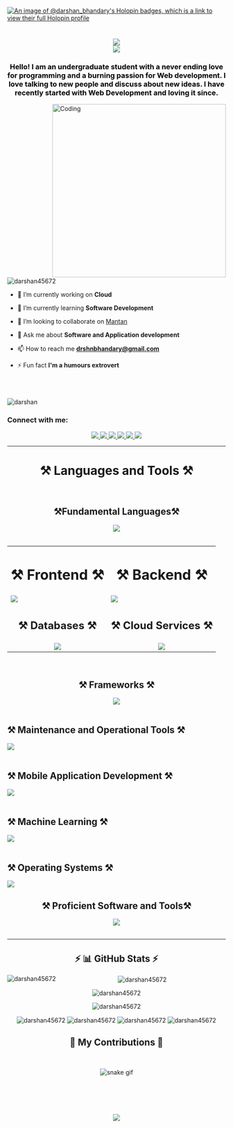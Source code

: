 [![An image of @darshan_bhandary's Holopin badges, which is a link to view their full Holopin profile](https://holopin.me/darshan_bhandary)]([https://holopin.io/@darshan_bhandary](https://www.holopin.io/@darshan_bhandary#badges))

<h1 align="center">
    <img src="https://readme-typing-svg.herokuapp.com/?font=Righteous&size=35&center=true&vCenter=true&width=500&height=70&duration=3000&lines=Hi+There!+👋;" /> <br>
    <img src="https://readme-typing-svg.herokuapp.com/?font=Righteous&size=35&center=true&vCenter=true&width=500&height=70&duration=3000&lines=I'm+Darshan+Bhandary!;" />
</h1>

<h3 align="center" style="color:black;">Hello! I am an undergraduate student with a never ending love for programming and a burning passion for Web development. I love talking to new people and discuss about new ideas. I have recently started with Web Development and loving it since.</h3>
<img align="right"alt="Coding"width="400" src="https://cdn.dribbble.com/users/1162077/screenshots/3848914/programmer.gif">

<p align="left"> <img src="https://komarev.com/ghpvc/?username=darshan45672&label=Profile%20views&color=0e75b6&style=flat" alt="darshan45672" /> </p>

- 🔭 I’m currently working on **Cloud**

- 🌱 I’m currently learning **Software Development**

- 👯 I’m looking to collaborate on [Mantan](https://github.com/darshan45672/mantan)

- 💬 Ask me about **Software and Application development**

- 📫 How to reach me **drshnbhandary@gmail.com**

- ⚡ Fun fact **I'm a humours extrovert**
<br>

<p align="left"><br><img src="https://github-profile-trophy.vercel.app/?username=darshan45672" alt="darshan" /></p>

<h3 align="left">Connect with me:</h3>
<div align="center"> 
  <a href="mailto:drshnbhandary@gmail.com">
    <img src="https://skillicons.dev/icons?i=gmail" />
  </a>
  <a href="https://www.linkedin.com/in/darshan-bhandary-b8691a249/" target="_blank">
    <img src="https://skillicons.dev/icons?i=linkedin" target="_blank" />
  </a>
  <a href="https://twitter.com/darshan_bhandry" target="_blank">
     <img src="https://skillicons.dev/icons?i=twitter" target="_blank" /> <!-- sqlite, safari, google-chrome are other good icon options -->
  </a>
  <a href="https://www.instagram.com/mr_dare_striker/" target="_blank">
     <img src="https://skillicons.dev/icons?i=instagram" target="_blank" /> <!-- sqlite, safari, google-chrome are other good icon options -->
  </a>
  <a href="https://discord.com/channels/@darshan_bhandary" target="_blank">
     <img src="https://skillicons.dev/icons?i=discord" target="_blank" /> <!-- sqlite, safari, google-chrome are other good icon options -->
  </a>
  <a href="https://darshan-bhandary.vercel.app/" target="_blank">
     <img src="https://skillicons.dev/icons?i=webpack" target="_blank" /> <!-- sqlite, safari, google-chrome are other good icon options -->
  </a>
</div>

 <hr/>
<h1 align="center">⚒️ Languages and Tools ⚒️</h1>
<br/>
<div align="center">
    <h2 align="center">⚒️Fundamental Languages⚒️</h2>
    <img src="https://skillicons.dev/icons?i=php,js,ts,py,java,cpp,c,cs,ruby,r" /> <br/><br/>
    <table>
      <tr>
        <td align="center">
          <h1 align="center">⚒️ Frontend ⚒️</h1>
        </td>
        <td align="center">
          <h1 align="center">⚒️ Backend ⚒️</h1>
        </td>
      </tr>
        <tr>
            <td>
            <img src="https://skillicons.dev/icons?i=html,htmx,css,javascript,bootstrap,tailwind,astro,nextjs,wordpress,vite,react,redux,vue,threejs,jquery,materialui,nuxtjs,p5js,electron,flask,alpinejs,angular&perline=11" /><br/>
            </td>
            <td>
                <img src="https://skillicons.dev/icons?i=laravel,php,javascript,babel,nodejs,express,jenkins,jest,nestjs,graphql,py,django" /> <br/>
            </td>
        </tr>
        <tr>
            <td>
    <h2 align="center">⚒️ Databases ⚒️</h2>
            </td>
            <td>
    <h2 align="center">⚒️ Cloud Services ⚒️</h2>
            </td>
        </tr>
        <tr>
            <td><div align="center">
    <img align="center" src="https://skillicons.dev/icons?i=mysql,postgresql,sqlite,mongodb,appwrite" /> <br/>
            </div>
            </td>
            <td>
                <div align="center">
    <img align="center" src="https://skillicons.dev/icons?i=aws,azure,firebase,netlify,vercel,gcp" /> <br/>
                </div>
            </td>
        </tr>
    </table><br/>
    <h2 align="center">⚒️ Frameworks ⚒️</h2>
    <img align="center" src="https://skillicons.dev/icons?i=laravel,nextjs,astro,django,symfony,vuejs,nestjs,nuxtjs" /> <br/><br/>
</div>
    <h2 align="left">⚒️ Maintenance and Operational Tools ⚒️</h2>
    <img align="left" src="https://skillicons.dev/icons?i=docker,github,githubactions,grafana,nginx,sentry,kubernetes" ><br/><br/>
    <h2 align="left">⚒️ Mobile Application Development ⚒️</h2>
    <img align="left" src="https://skillicons.dev/icons?i=dart,flutter,firebase,react,kotlin,java,javascript,tailwind" ><br/><br/>
    <h2 align="left">⚒️ Machine Learning ⚒️</h2>
    <img align="left" src="https://skillicons.dev/icons?i=anaconda,azure,py,django,pytorch,tensorflow,opencv" ><br/><br/>
    <h2 align="left">⚒️ Operating Systems ⚒️</h2>
    <img align="center" src="https://skillicons.dev/icons?i=windows,ubuntu,debian,kali&perline=14" /> <br/>
    <div align="center">
    <h2 align="center">⚒️ Proficient Software and Tools⚒️</h2>
    <img src="https://skillicons.dev/icons?i=androidstudio,arduino,atom,au,bash,bitbucket,blender,codepen,deno,dotnet,eclipse,figma,git,heroku,ai,latex,md,matlab,npm,ps,postman,powershell,rabbitmq,replit,sass,styledcomponents,selenium,terraform,vscode,webflow" /> <br/>
    </div>
        
    

<br/>
<hr/>
<h2 align="center">⚡ 📊 GitHub Stats ⚡</h2>
<div align="center">
  <p><img align="left" src="https://github-readme-stats.vercel.app/api/top-langs?username=darshan45672&show_icons=true&locale=en&layout=compact" alt="darshan45672" />&nbsp;<img align="center" src="https://github-readme-stats.vercel.app/api?username=darshan45672&show_icons=true&locale=en" alt="darshan45672" /></p>
  <p><img align="center" src="https://github-readme-streak-stats.herokuapp.com/?user=darshan45672&" alt="darshan45672" /></p>
<p><img align="center" src="https://github-profile-summary-cards.vercel.app/api/cards/profile-details?username=darshan45672&theme=github_dark" alt="darshan45672" /></p>
<p><img align="center" src="http://github-profile-summary-cards.vercel.app/api/cards/repos-per-language?username=darshan45672&theme=github_dark" alt="darshan45672" />
    <img align="center" src="http://github-profile-summary-cards.vercel.app/api/cards/most-commit-language?username=darshan45672&theme=github_dark" alt="darshan45672" />
    <img align="center" src="http://github-profile-summary-cards.vercel.app/api/cards/stats?username=darshan45672&theme=github_dark" alt="darshan45672" />
    <img align="center" src="http://github-profile-summary-cards.vercel.app/api/cards/productive-time?username=darshan45672&theme=github_dark&utcOffset=8" alt="darshan45672" />
</p>
</div>

<div align="center">
  <h2>🐍 My Contributions 🐍</h2>
  <br>
    
  ![snake gif](https://github.com/darshan45672/darshan45672/blob/output/github-contribution-grid-snake.svg)
  
  <br/><br/><br/>
</div>

<h3 align="center">
    <img src="https://readme-typing-svg.herokuapp.com/?font=Righteous&size=35&center=true&vCenter=true&width=500&height=70&duration=3000&lines=Thanks+for+visiting!✌️;" /> <br>
</h3>
